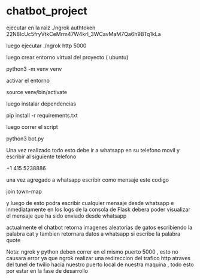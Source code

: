 # chatbot_project


ejecutar en la raiz 
./ngrok authtoken 22N8lcUc5fryVtkCeMrm47W4krl_3WCavMaM7Qa6h9BTq1kLa

luego ejecutar ./ngrok http 5000

luego crear entorno virtual del proyecto ( ubuntu)

python3 -m venv venv

activar el entorno

source venv/bin/activate


luego instalar dependencias

pip install -r requirements.txt


luego correr el script

python3 bot.py

Una vez realizado todo esto debe ir a whatsapp en su telefono movil y escribir al siguiente telefono


+1 415 5238886


una vez agregado a whatsapp escribir como mensaje este codigo

join town-map

y luego de esto podra escribir cualquier mensaje desde whatsapp e inmediatamente en los logs de la consola de 
Flask debera poder visualizar el mensaje que ha sido enviado desde whatsapp


actualmente el chatbot retorna imagenes aleatorias de gatos escribiendo la palabra cat
y tambien retornara datos a whatsapp si escribe la palabra quote


Nota:
ngrok y python deben correr en el mismo puerto 5000 , esto no causara error ya que ngrok
realizar una redireccion del trafico http atraves del tunel de twilio  hacia nuestro puerto local
de nuestra maquina , todo esto por estar en la fase de desarrollo